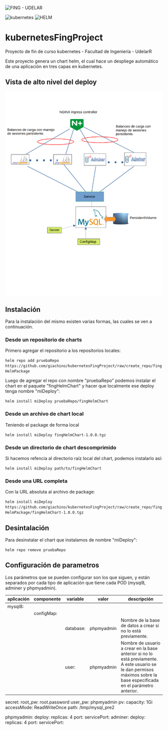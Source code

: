 ![FING - UDELAR](https://www.fing.edu.uy/sites/default/files/2022-06/Logo_Fing%2BUdelar_horizontal_RGB.jpg)

![kubernetes](https://upload.wikimedia.org/wikipedia/commons/thumb/3/39/Kubernetes_logo_without_workmark.svg/247px-Kubernetes_logo_without_workmark.svg.png) ![HELM](https://helm.sh/img/helm.svg)


# kubernetesFingProject

Proyecto de fin de curso kubernetes - Facultad de Ingeniería - UdelarR

Este proyecto genera un chart helm, el cual hace un despliege automático 
de una aplicación en tres capas en kubernetes.


## Vista de alto nivel del deploy

![Arquitectura](images/DiagramaKubernetes.png)


## Instalación

Para la instalación del mismo existen varias formas, las cuales se ven a continuación.


### Desde un repositorio de charts


Primero agregar el repositorio a los repositorios locales:

`helm repo add pruebaRepo https://github.com/giachino/kubernetesFingProject/raw/create_repo/fingHelmPackage`

Luego de agregar el repo con nombre "pruebaRepo" podemos instalar el chart en el paquete "fingHelmChart"
y hacer que localmente ese deploy tenga nombre "miDeploy":

`helm install miDeploy pruebaRepo/fingHelmChart`

### Desde un archivo de chart local

Teniendo el package de forma local 

`helm install miDeploy fingHelmChart-1.0.0.tgz`

### Desde un directorio de chart descomprimido

Si hacemos refencia al directorio raíz local del chart, podemos instalarlo así:

`helm install miDeploy path/to/fingHelmChart`

### Desde una URL completa

Con la URL absoluta al archivo de package:

`helm install miDeploy https://github.com/giachino/kubernetesFingProject/raw/create_repo/fingHelmPackage/fingHelmChart-1.0.0.tgz`


## Desintalación

Para desinstalar el chart que instalamos de nombre "miDeploy":

`helm repo remove pruebaRepo`


## Configuración de parametros

Los parámetros que se pueden configurar son los que siguen, y están separados por cada tipo de aplicación
que tiene cada POD (mysql8, adminer y phpmyadmin).

|aplicación|componente|variable|valor|descripción|
|----------|----------|--------|-----|-----------|
|mysql8:|||||
|  |configMap:||||
|  |  |database:| phpmyadmin| Nombre de la base de datos a crear si no lo está previamente.|
|  |  |user:| phpmyadmin| Nombre de usuario a crear en la base anterior si no lo está previamente. A este usuario se le dan permisos máximos sobre la base especificada en el parámetro anterior.|
  secret:
    root_pw: root.password
    user_pw: phpmyadmin
  pv:
    capacity: 1Gi
    accessMode: ReadWriteOnce
    path: /tmp/mysql_pre2

phpmyadmin:
  deploy:
    replicas: 4
    port:
    servicePort:
adminer:
  deploy:
    replicas: 4
    port:
    servicePort: